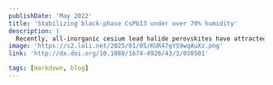 ```yaml
---
publishDate: 'May 2022'
title: 'Stabilizing black-phase CsPbI3 under over 70% humidity'
description: |
  Recently, all-inorganic cesium lead halide perovskites have attracted interest. However, the undesirable phase transition of cesium lead halide film from black-phase to yellow-phase in ambient air, especially under high humidity, decreases device stability. The fabrication of black-phase cesium lead halide film still relies on inert gas atmosphere and requires a tedious, energy-consuming post-annealing treatment at high temperature. In this work, we first demonstrate an approach combining crystal redissolution and molecular coordination strategies to prepare black-phase CsPbI3 perovskite films in ambient air with >70% relative humidity. The resultant black-phase CsPbI3 film could maintain its phase purity for more than one month in air, and show good optoelectronic performance.
image: 'https://s2.loli.net/2025/01/05/KUR47gYS9wqAuXz.png'
link: 'http://dx.doi.org/10.1088/1674-4926/43/3/030501'

tags: [markdown, blog]
---
```

